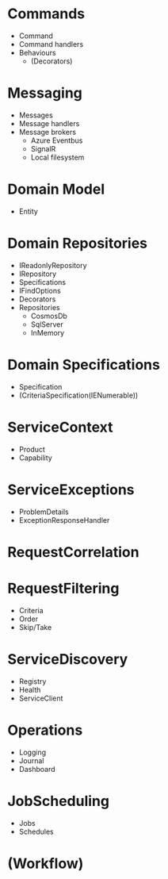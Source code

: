 # Commands

- Command
- Command handlers
- Behaviours
  - (Decorators)

# Messaging

- Messages
- Message handlers
- Message brokers
  - Azure Eventbus
  - SignalR
  - Local filesystem

# Domain Model

- Entity

# Domain Repositories

- IReadonlyRepository<T>
- IRepository<T>
- Specifications
- IFindOptions<T>
- Decorators
- Repositories
  - CosmosDb
  - SqlServer
  - InMemory

# Domain Specifications

- Specification<T>
- (CriteriaSpecification(IENumerable<Crits>))

# ServiceContext

- Product
- Capability

# ServiceExceptions

- ProblemDetails
- ExceptionResponseHandler

# RequestCorrelation

# RequestFiltering

- Criteria
- Order
- Skip/Take

# ServiceDiscovery

- Registry
- Health
- ServiceClient

# Operations

- Logging
- Journal
- Dashboard

# JobScheduling

- Jobs
- Schedules

# (Workflow)
